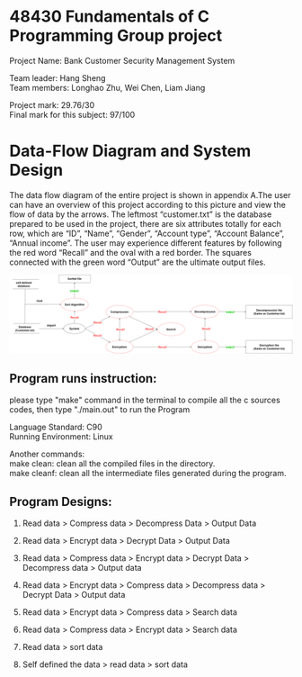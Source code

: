 # 48430 Fundamentals of C Programming Group project

Project Name: Bank Customer Security Management System

Team leader: Hang Sheng<br>
Team members: Longhao Zhu, Wei Chen, Liam Jiang

Project mark: 29.76/30<br>
Final mark for this subject: 97/100

# Data-Flow Diagram and System Design

The data flow diagram of the entire project is shown in appendix A.The user can have an overview of this project according to this picture and view the flow of data by the arrows. The leftmost “customer.txt” is the database prepared to be used in the project, there are six attributes totally for each row, which are “ID”, “Name”, “Gender”, “Account type”, “Account Balance”, “Annual income”. The user may experience different features by following the red word “Recall” and the oval with a red border. The squares connected with the green word “Output” are the ultimate output files.


![image](https://github.com/ShengHangNB/README-images/blob/main/C%20Project%20Data-flow%20diagram%20.png)

## Program runs instruction:

please type "make" command in the terminal to compile all the c sources codes, then type "./main.out" to run the Program

Language Standard: C90 <br>
Running Environment: Linux <br>

Another commands: <br> 
make clean: clean all the compiled files in the directory. <br>
make cleanf: clean all the intermediate  files generated during the program. <br>

## Program Designs:

1. Read data > Compress data > Decompress Data > Output Data

2. Read data > Encrypt data > Decrypt Data > Output Data

3. Read data > Compress data > Encrypt data > Decrypt Data > Decompress data > Output data

4. Read data > Encrypt data > Compress data > Decompress data > Decrypt Data > Output data

5. Read data > Encrypt data > Compress data > Search data

6. Read data > Compress data > Encrypt data > Search data

7. Read data > sort data

8. Self defined the data > read data > sort data

